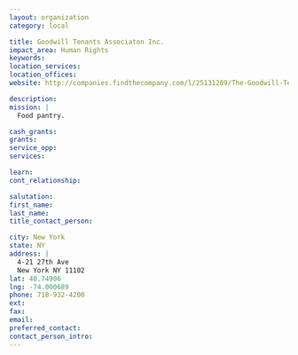 ```yaml
---
layout: organization
category: local

title: Goodwill Tenants Associaton Inc.
impact_area: Human Rights
keywords: 
location_services: 
location_offices: 
website: http://companies.findthecompany.com/l/25131289/The-Goodwill-Tenants-Association-Inc-in-Astoria-NY

description: 
mission: |
  Food pantry.

cash_grants: 
grants: 
service_opp: 
services: 

learn: 
cont_relationship: 

salutation: 
first_name: 
last_name: 
title_contact_person: 

city: New York
state: NY
address: |
  4-21 27th Ave  
  New York NY 11102
lat: 40.74906
lng: -74.000689
phone: 718-932-4200
ext: 
fax: 
email: 
preferred_contact: 
contact_person_intro: 
---
```

